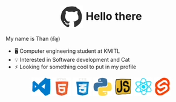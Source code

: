 <h1 align="center">
  <img alt="github" src="./assets/github.gif" height="60" align="center">
  Hello there
</h1>

My name is Than (ธัญ)

- 🖥 Computer engineering student at KMITL
- 💡 Interested in Software development and Cat
- ⚡ Looking for something cool to put in my profile

<p align="center">
  <img alt="vscode" src="./assets/vscode.gif" height="50">  
  <img alt="html5" src="./assets/html5.gif" height="50">
  <img alt="css3" src="./assets/css3.gif" height="50">
  <img alt="python" src="./assets/python.gif" height="50">  
  <img alt="javascript" src="./assets/javascript.gif" height="50">  
  <img alt="react" src="./assets/react.gif" height="50">
  <img alt="svelte" src="./assets/svelte.gif" height="50">
</p>
